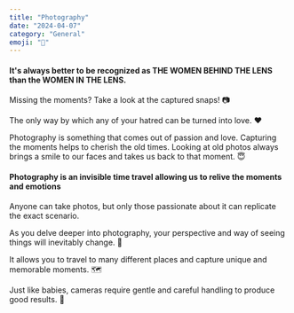```yaml
---
title: "Photography"
date: "2024-04-07"
category: "General"
emoji: "📸"
---
```


#### It's always better to be recognized as THE WOMEN BEHIND THE LENS than the WOMEN IN THE LENS.

Missing the moments? Take a look at the captured snaps! 📷

The only way by which any of your hatred can be turned into love. ❤️

Photography is something that comes out of passion and love.
Capturing the moments helps to cherish the old times.
Looking at old photos always brings a smile to our faces and takes us back to that moment. 😇

#### Photography is an invisible time travel allowing us to relive the moments and emotions

Anyone can take photos, but only those passionate about it can replicate the exact scenario.

As you delve deeper into photography, your perspective and way of seeing things will inevitably change. 🤩

It allows you to travel to many different places and capture unique and memorable moments. 🗺️

Just like babies, cameras require gentle and careful handling to produce good results. 👼

